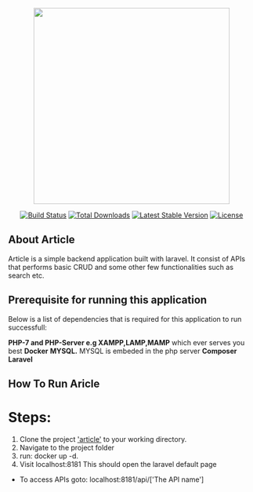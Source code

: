 <p align="center"><img src="https://res.cloudinary.com/dtfbvvkyp/image/upload/v1566331377/laravel-logolockup-cmyk-red.svg" width="400"></p>

<p align="center">
<a href="https://travis-ci.org/laravel/framework"><img src="https://travis-ci.org/laravel/framework.svg" alt="Build Status"></a>
<a href="https://packagist.org/packages/laravel/framework"><img src="https://poser.pugx.org/laravel/framework/d/total.svg" alt="Total Downloads"></a>
<a href="https://packagist.org/packages/laravel/framework"><img src="https://poser.pugx.org/laravel/framework/v/stable.svg" alt="Latest Stable Version"></a>
<a href="https://packagist.org/packages/laravel/framework"><img src="https://poser.pugx.org/laravel/framework/license.svg" alt="License"></a>
</p>

## About Article

Article is a simple backend application built with laravel. It consist of APIs that performs basic CRUD and some other few functionalities such as search etc.

## Prerequisite for running this application

Below is a list of dependencies that is required for this application to run successfull:

**PHP-7 and PHP-Server e.g XAMPP,LAMP,MAMP** which ever serves you best
**Docker**
**MYSQL.** MYSQL is embeded in the php server
**Composer**
**Laravel**

## How To Run Aricle

# Steps:

1. Clone the project ['article']('https://github.com/Liztank/articles.git') to your working directory.
2. Navigate to the project folder
3. run: docker up -d.
4. Visit localhost:8181 This should open the laravel default page

-   To access APIs goto: localhost:8181/api/['The API name']
